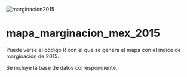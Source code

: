 ![marginacion2015](https://user-images.githubusercontent.com/65984679/114767333-1e289f80-9d2d-11eb-92c7-e5398130d5e5.jpeg)
# mapa_marginacion_mex_2015
Puede verse el código R con el que se genera el mapa con el índice de marginación de 2015. 

Se incluye la base de datos correspondiente.
